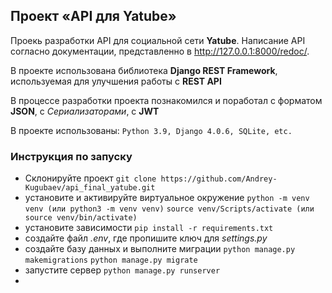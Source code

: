 ## Проект «API для Yatube»
Проекь разработки API для социальной сети **Yatube**. Написание API согласно документации, представленно в http://127.0.0.1:8000/redoc/.

В проекте использована библиотека **Django REST Framework**, используемая для улучшения работы с **REST API**

В процессе разработки проекта познакомился и поработал с форматом **JSON**, с _Сериализаторами_, с **JWT** 

В проекте использованы: `Python 3.9, Django 4.0.6, SQLite, etc.`

### Инструкция по запуску
- Склонируйте проект `git clone https://github.com/Andrey-Kugubaev/api_final_yatube.git`
- установите и активируйте виртуальное окружение `python -m venv venv (или python3 -m venv venv)` `source venv/Scripts/activate (или source venv/bin/activate)`
- установите зависимости `pip install -r requirements.txt`
- создайте файл _.env_, где пропишите ключ для _settings.py_
- создайте базу данных и выполните миграции `python manage.py makemigrations` `python manage.py migrate`
- запустите сервер `python manage.py runserver`
- 